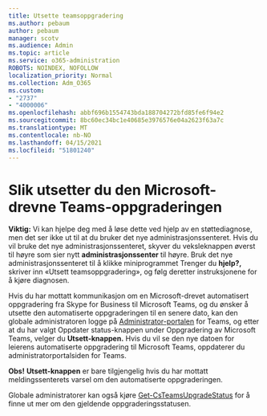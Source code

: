 ```yaml
---
title: Utsette teamsoppgradering
ms.author: pebaum
author: pebaum
manager: scotv
ms.audience: Admin
ms.topic: article
ms.service: o365-administration
ROBOTS: NOINDEX, NOFOLLOW
localization_priority: Normal
ms.collection: Adm_O365
ms.custom:
- "2737"
- "4000006"
ms.openlocfilehash: abbf696b1554743bda188704272bfd85fe6f94e2
ms.sourcegitcommit: 8bc60ec34bc1e40685e3976576e04a2623f63a7c
ms.translationtype: MT
ms.contentlocale: nb-NO
ms.lasthandoff: 04/15/2021
ms.locfileid: "51801240"
---
```

# <a name="how-to-postpone-the-microsoft-driven-teams-upgrade"></a>Slik utsetter du den Microsoft-drevne Teams-oppgraderingen

**Viktig:** Vi kan hjelpe deg med å løse dette ved hjelp av en støttediagnose, men det ser ikke ut til at du bruker det nye administrasjonssenteret. Hvis du vil bruke det nye administrasjonssenteret, skyver du veksleknappen øverst til høyre som sier nytt **administrasjonssenter** til høyre. Bruk det nye administrasjonssenteret til å klikke miniprogrammet Trenger du **hjelp?,** skriver inn «Utsett teamsoppgradering», og følg deretter instruksjonene for å kjøre diagnosen.

Hvis du har mottatt kommunikasjon om en Microsoft-drevet automatisert oppgradering fra Skype for Business til Microsoft Teams, og du ønsker å utsette den automatiserte oppgraderingen til en senere dato, kan den globale administratoren logge på [Administrator-portalen](https://admin.teams.microsoft.com/dashboard) for Teams, og etter at du har valgt Oppdater status-knappen under Oppgradering av Microsoft Teams, velger du  **Utsett-knappen.** Hvis du vil se den nye datoen for leierens automatiserte oppgradering til Microsoft Teams, oppdaterer du administratorportalsiden for Teams.

**Obs!** **Utsett-knappen** er bare tilgjengelig hvis du har mottatt meldingssenterets varsel om den automatiserte oppgraderingen. 

Globale administratorer kan også kjøre [Get-CsTeamsUpgradeStatus](https://docs.microsoft.com/powershell/module/skype/get-csteamsupgradestatus?view=skype-ps) for å finne ut mer om den gjeldende oppgraderingsstatusen.
